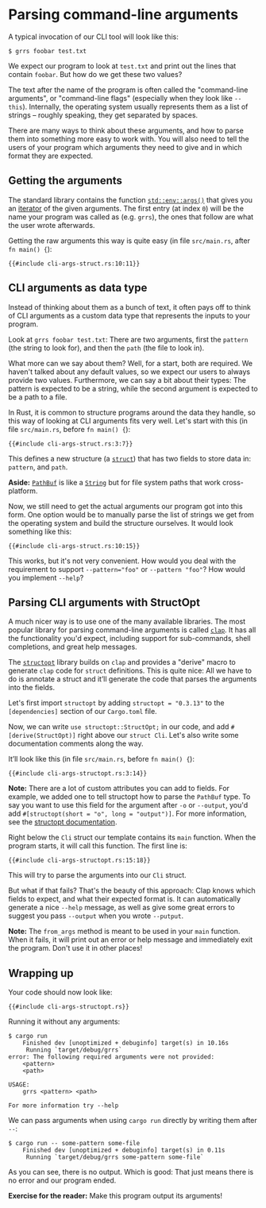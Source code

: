 # Parsing command-line arguments

A typical invocation of our CLI tool will look like this:

```console
$ grrs foobar test.txt
```

We expect our program to look at `test.txt`
and print out the lines that contain `foobar`.
But how do we get these two values?

The text after the name of the program is often called
the "command-line arguments",
or "command-line flags"
(especially when they look like `--this`).
Internally, the operating system usually represents them
as a list of strings –
roughly speaking, they get separated by spaces.

There are many ways to think about these arguments,
and how to parse them
into something more easy to work with.
You will also need to tell the users of your program
which arguments they need to give
and in which format they are expected.

## Getting the arguments

The standard library contains the function
[`std::env::args()`] that gives you an [iterator] of the given arguments.
The first entry (at index `0`) will be the name your program was called as (e.g. `grrs`),
the ones that follow are what the user wrote afterwards.

[`std::env::args()`]: https://doc.rust-lang.org/1.39.0/std/env/fn.args.html
[iterator]: https://doc.rust-lang.org/1.39.0/std/iter/index.html

Getting the raw arguments this way is quite easy (in file `src/main.rs`, after `fn main() {`):

```rust,ignore
{{#include cli-args-struct.rs:10:11}}
```

## CLI arguments as data type

Instead of thinking about them as a bunch of text,
it often pays off to think of CLI arguments as a custom data type
that represents the inputs to your program.

Look at `grrs foobar test.txt`:
There are two arguments,
first the `pattern` (the string to look for),
and then the `path` (the file to look in).

What more can we say about them?
Well, for a start, both are required.
We haven't talked about any default values,
so we expect our users to always provide two values.
Furthermore, we can say a bit about their types:
The pattern is expected to be a string,
while the second argument is expected to be a path to a file.

In Rust, it is common to structure programs around the data they handle, so this
way of looking at CLI arguments fits very well. Let's start with this (in file
`src/main.rs`, before `fn main() {`):

```rust,ignore
{{#include cli-args-struct.rs:3:7}}
```

This defines a new structure (a [`struct`])
that has two fields to store data in: `pattern`, and `path`.

[`struct`]: https://doc.rust-lang.org/1.39.0/book/ch05-00-structs.html

<aside>

**Aside:**
[`PathBuf`] is like a [`String`] but for file system paths that work cross-platform.

[`PathBuf`]: https://doc.rust-lang.org/1.39.0/std/path/struct.PathBuf.html
[`String`]: https://doc.rust-lang.org/1.39.0/std/string/struct.String.html

</aside>

Now, we still need to get the actual arguments our program got into this form.
One option would be to manually parse the list of strings we get from the operating system
and build the structure ourselves.
It would look something like this:

```rust,ignore
{{#include cli-args-struct.rs:10:15}}
```

This works, but it's not very convenient.
How would you deal with the requirement to support
`--pattern="foo"` or `--pattern "foo"`?
How would you implement `--help`?

## Parsing CLI arguments with StructOpt

A much nicer way is to use one of the many available libraries.
The most popular library for parsing command-line arguments
is called [`clap`].
It has all the functionality you'd expect,
including support for sub-commands, shell completions, and great help messages.

The [`structopt`] library builds on `clap`
and provides a "derive" macro
to generate `clap` code for `struct` definitions.
This is quite nice:
All we have to do is annotate a struct
and it’ll generate the code that parses the arguments into the fields.

[`clap`]: https://docs.rs/clap/
[`structopt`]: https://docs.rs/structopt

Let's first import `structopt` by adding
`structopt = "0.3.13"` to the `[dependencies]` section
of our `Cargo.toml` file.

Now, we can write `use structopt::StructOpt;` in our code,
and add `#[derive(StructOpt)]` right above our `struct Cli`.
Let's also write some documentation comments along the way.

It’ll look like this (in file `src/main.rs`, before `fn main() {`):

```rust,ignore
{{#include cli-args-structopt.rs:3:14}}
```

<aside class="node">

**Note:**
There are a lot of custom attributes you can add to fields.
For example,
we added one to tell structopt how to parse the `PathBuf` type.
To say you want to use this field for the argument after `-o` or `--output`,
you'd add `#[structopt(short = "o", long = "output")]`.
For more information,
see the [structopt documentation][`structopt`].

</aside>

Right below the `Cli` struct our template contains its `main` function.
When the program starts, it will call this function.
The first line is:

```rust,ignore
{{#include cli-args-structopt.rs:15:18}}
```

This will try to parse the arguments into our `Cli` struct.

But what if that fails?
That's the beauty of this approach:
Clap knows which fields to expect,
and what their expected format is.
It can automatically generate a nice `--help` message,
as well as give some great errors
to suggest you pass `--output` when you wrote `--putput`.

<aside class="note">

**Note:**
The `from_args` method is meant to be used in your `main` function.
When it fails,
it will print out an error or help message
and immediately exit the program.
Don't use it in other places!

</aside>

## Wrapping up

Your code should now look like:

```rust,ignore
{{#include cli-args-structopt.rs}}
```

Running it without any arguments:

```console
$ cargo run
    Finished dev [unoptimized + debuginfo] target(s) in 10.16s
     Running `target/debug/grrs`
error: The following required arguments were not provided:
    <pattern>
    <path>

USAGE:
    grrs <pattern> <path>

For more information try --help
```

We can pass arguments when using `cargo run` directly by writing them after  `--`:

```console
$ cargo run -- some-pattern some-file
    Finished dev [unoptimized + debuginfo] target(s) in 0.11s
     Running `target/debug/grrs some-pattern some-file`
```

As you can see,
there is no output.
Which is good:
That just means there is no error and our program ended.

<aside class="exercise">

**Exercise for the reader:**
Make this program output its arguments!

</aside>

